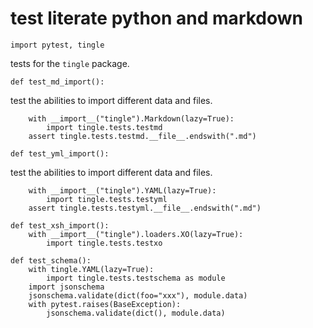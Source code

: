 # test literate python and markdown

    import pytest, tingle
    
tests for the `tingle` package.

    def test_md_import():
test the abilities to import different data and files.

        with __import__("tingle").Markdown(lazy=True):
            import tingle.tests.testmd
        assert tingle.tests.testmd.__file__.endswith(".md")

    def test_yml_import():
test the abilities to import different data and files.

        with __import__("tingle").YAML(lazy=True):
            import tingle.tests.testyml
        assert tingle.tests.testyml.__file__.endswith(".md")
        
    def test_xsh_import():
        with __import__("tingle").loaders.XO(lazy=True):
            import tingle.tests.testxo

    def test_schema():
        with tingle.YAML(lazy=True):
            import tingle.tests.testschema as module
        import jsonschema
        jsonschema.validate(dict(foo="xxx"), module.data)
        with pytest.raises(BaseException):
            jsonschema.validate(dict(), module.data)